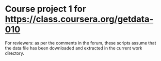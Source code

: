 # Course project 1 for https://class.coursera.org/getdata-010

For reviewers: as per the comments in the forum, these scripts assume that the data file has been downloaded and extracted in the current work directory.
